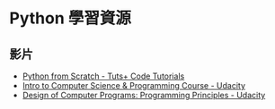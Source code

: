 # Python 學習資源

## 影片
* [Python from Scratch - Tuts+ Code Tutorials](http://code.tutsplus.com/series/python-from-scratch--net-20566)
* [Intro to Computer Science & Programming Course - Udacity](https://www.udacity.com/course/cs101)
* [Design of Computer Programs: Programming Principles - Udacity](https://www.udacity.com/course/cs212)
